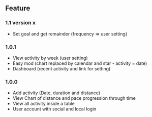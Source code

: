 Feature
---------
### 1.1 version x
* Set goal and get remainder (frequency => user setting)

### 1.0.1
* View activity by week (user setting)
* Easy mod (chart replaced by calendar and star - activity = date)
* Dashboard (recent activity and link for setting)

### 1.0.0
* Add activity (Date, duration and distance)
* View Chart of distance and pace progression through time
* View all activity inside a table
* User account with social and local login